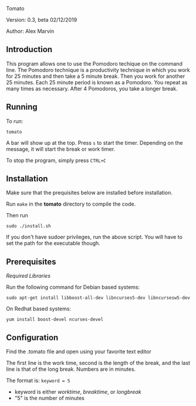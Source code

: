 Tomato

Version: 0.3, beta 02/12/2019

Author: Alex Marvin

Introduction
------------

This program allows one to use the Pomodoro techique on the command line.
The Pomodoro technique is a productivity technique in which you work for
25 minutes and then take a 5 minute break. Then you work for another 25
minutes. Each 25 minute period is known as a Pomodoro. You repeat as many
times as necessary. After 4 Pomodoros, you take a longer break.

Running
-------
To run:

    tomato

A bar will show up at the top. Press `s` to start the timer. Depending on the message, 
it will start the break or work timer.

To stop the program, simply press `CTRL+C`

Installation
------------
Make sure that the prequisites below are installed before installation.

Run `make` in the **tomato** directory to compile the code.

Then run 

    sudo ./install.sh
    
If you don't have sudoer privileges, run the above script. 
You will have to set the path for the executable though.

Prerequisites
-------------
    
*Required Libraries*

Run the following command for
Debian based systems:

    sudo apt-get install libboost-all-dev libncurses5-dev libncursesw5-dev
    
On Redhat based systems:

    yum install boost-devel ncurses-devel

Configuration
-------------

Find the .tomato file and open using your favorite text editor

The first line is the work time, second is the length of the break, and
the last line is that of the long break. Numbers are in minutes.

The format is:
`keyword = 5`
* keyword is either *worktime*, *breaktime*, or *longbreak*
* "5" is the number of minutes

